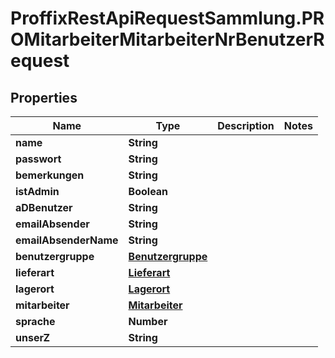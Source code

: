 # ProffixRestApiRequestSammlung.PROMitarbeiterMitarbeiterNrBenutzerRequest

## Properties
Name | Type | Description | Notes
------------ | ------------- | ------------- | -------------
**name** | **String** |  | 
**passwort** | **String** |  | 
**bemerkungen** | **String** |  | 
**istAdmin** | **Boolean** |  | 
**aDBenutzer** | **String** |  | 
**emailAbsender** | **String** |  | 
**emailAbsenderName** | **String** |  | 
**benutzergruppe** | [**Benutzergruppe**](Benutzergruppe.md) |  | 
**lieferart** | [**Lieferart**](Lieferart.md) |  | 
**lagerort** | [**Lagerort**](Lagerort.md) |  | 
**mitarbeiter** | [**Mitarbeiter**](Mitarbeiter.md) |  | 
**sprache** | **Number** |  | 
**unserZ** | **String** |  | 


